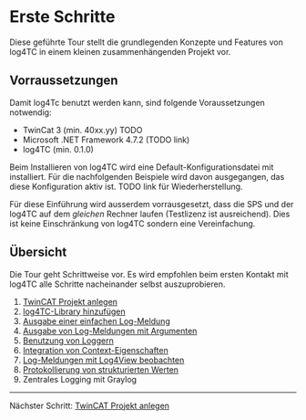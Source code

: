 # Erste Schritte

Diese geführte Tour stellt die grundlegenden Konzepte und Features von log4TC in einem kleinen zusammenhängenden Projekt vor.

 ## Vorraussetzungen

Damit log4Tc benutzt werden kann, sind folgende Voraussetzungen notwendig:

* TwinCat 3 (min. 40xx.yy) TODO
* Microsoft .NET Framework 4.7.2 (TODO link)
* log4TC (min. 0.1.0)

Beim Installieren von log4TC wird eine Default-Konfigurationsdatei mit installiert. Für die nachfolgenden Beispiele wird davon ausgegangen, das diese Konfiguration aktiv ist. TODO link für Wiederherstellung.

Für diese Einführung wird ausserdem vorrausgesetzt, dass die SPS und der log4TC auf dem *gleichen* Rechner laufen (Testlizenz ist ausreichend). Dies ist keine Einschränkung von log4TC sondern eine Vereinfachung.

## Übersicht

Die Tour geht Schrittweise vor. Es wird empfohlen beim ersten Kontakt mit log4TC alle Schritte nacheinander selbst auszuprobieren.

1. [TwinCAT Projekt anlegen](create_twincat_project.md)
2. [log4TC-Library hinzufügen](add_log4tc_lib.md)
3. [Ausgabe einer einfachen Log-Meldung](simple_logging.md)
4. [Ausgabe von Log-Meldungen mit Argumenten](argument_logging.md)
5. [Benutzung von Loggern](logger_usage.md)
6. [Integration von Context-Eigenschaften](context_usage.md)
7. [Log-Meldungen mit Log4View beobachten](tools_log4view.md)
8. [Protokollierung von strukturierten Werten](write_structured_values.md)
9. Zentrales Logging mit Graylog

---

Nächster Schritt: [TwinCAT Projekt anlegen](create_twincat_project.md)














